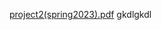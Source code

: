 [project2(spring2023).pdf](https://github.com/wiishj/CSE4110/files/14067281/project2.spring2023.pdf)
gkdlgkdl
